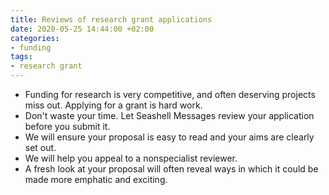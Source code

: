 ```yaml
---
title: Reviews of research grant applications
date: 2020-05-25 14:44:00 +02:00
categories:
- funding
tags:
- research grant
---
```


* Funding for research is very competitive, and often deserving projects miss out. Applying for a grant is hard work.
* Don't waste your time. Let Seashell Messages review your application before you submit it.
* We will ensure your proposal is easy to read and your aims are clearly set out.
* We will help you appeal to a nonspecialist reviewer.
* A fresh look at your proposal will often reveal ways in which it could be made more emphatic and exciting.